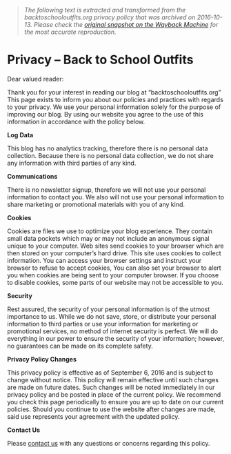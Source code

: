 > *The following text is extracted and transformed from the backtoschooloutfits.org privacy policy that was archived on 2016-10-13. Please check the [original snapshot on the Wayback Machine](https://web.archive.org/web/20161013130935id_/http%3A//backtoschooloutfits.org/privacy) for the most accurate reproduction.*

# Privacy – Back to School Outfits

Dear valued reader:

Thank you for your interest in reading our blog at “backtoschooloutfits.org” This page exists to inform you about our policies and practices with regards to your privacy. We use your personal information solely for the purpose of improving our blog. By using our website you agree to the use of this information in accordance with the policy below.

**Log Data**

This blog has no analytics tracking, therefore there is no personal data collection. Because there is no personal data collection, we do not share any information with third parties of any kind.

**Communications**

There is no newsletter signup, therefore we will not use your personal information to contact you. We also will not use your personal information to share marketing or promotional materials with you of any kind.

**Cookies**

Cookies are files we use to optimize your blog experience. They contain small data pockets which may or may not include an anonymous signal unique to your computer. Web sites send cookies to your browser which are then stored on your computer’s hard drive. This site uses cookies to collect information. You can access your browser settings and instruct your browser to refuse to accept cookies, You can also set your browser to alert you when cookies are being sent to your computer browser. If you choose to disable cookies, some parts of our website may not be accessible to you.

**Security**

Rest assured, the security of your personal information is of the utmost importance to us. While we do not save, store, or distribute your personal information to third parties or use your information for marketing or promotional services, no method of internet security is perfect. We will do everything in our power to ensure the security of your information; however, no guarantees can be made on its complete safety.

**Privacy Policy Changes**

This privacy policy is effective as of September 6, 2016 and is subject to change without notice. This policy will remain effective until such changes are made on future dates. Such changes will be noted immediately in our privacy policy and be posted in place of the current policy. We recommend you check this page periodically to ensure you are up to date on our current policies. Should you continue to use the website after changes are made, said use represents your agreement with the updated policy.

**Contact Us**

Please [contact us](http://backtoschooloutfits.org/contact) with any questions or concerns regarding this policy.
